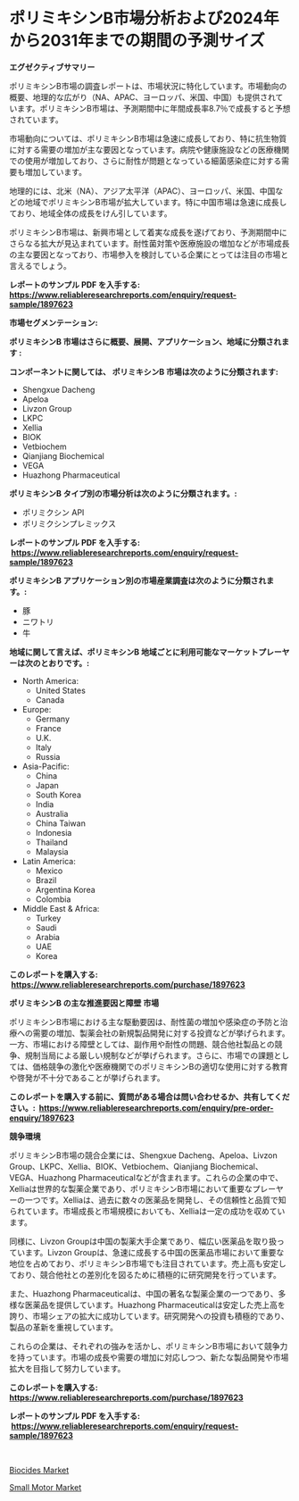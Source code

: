 <p><h1>ポリミキシンB市場分析および2024年から2031年までの期間の予測サイズ</h1></p><p><strong>エグゼクティブサマリー</strong></p>
<p><p>ポリミキシンB市場の調査レポートは、市場状況に特化しています。市場動向の概要、地理的な広がり（NA、APAC、ヨーロッパ、米国、中国）も提供されています。ポリミキシンB市場は、予測期間中に年間成長率8.7％で成長すると予想されています。</p><p>市場動向については、ポリミキシンB市場は急速に成長しており、特に抗生物質に対する需要の増加が主な要因となっています。病院や健康施設などの医療機関での使用が増加しており、さらに耐性が問題となっている細菌感染症に対する需要も増加しています。</p><p>地理的には、北米（NA）、アジア太平洋（APAC）、ヨーロッパ、米国、中国などの地域でポリミキシンB市場が拡大しています。特に中国市場は急速に成長しており、地域全体の成長をけん引しています。</p><p>ポリミキシンB市場は、新興市場として着実な成長を遂げており、予測期間中にさらなる拡大が見込まれています。耐性菌対策や医療施設の増加などが市場成長の主な要因となっており、市場参入を検討している企業にとっては注目の市場と言えるでしょう。</p></p>
<p><strong>レポートのサンプル PDF を入手する: <a href="https://www.reliableresearchreports.com/enquiry/request-sample/1897623">https://www.reliableresearchreports.com/enquiry/request-sample/1897623</a></strong></p>
<p><strong>市場セグメンテーション:</strong></p>
<p><strong> ポリミキシンB 市場はさらに概要、展開、アプリケーション、地域に分類されます :</strong></p>
<p><strong>コンポーネントに関しては、 ポリミキシンB 市場は次のように分類されます: &nbsp;</strong></p>
<p><ul><li>Shengxue Dacheng</li><li>Apeloa</li><li>Livzon Group</li><li>LKPC</li><li>Xellia</li><li>BIOK</li><li>Vetbiochem</li><li>Qianjiang Biochemical</li><li>VEGA</li><li>Huazhong Pharmaceutical</li></ul></p>
<p><strong> ポリミキシンB タイプ別の市場分析は次のように分類されます。:</strong></p>
<p><ul><li>ポリミクシン API</li><li>ポリミクシンプレミックス</li></ul></p>
<p><strong>レポートのサンプル PDF を入手する: &nbsp;<a href="https://www.reliableresearchreports.com/enquiry/request-sample/1897623">https://www.reliableresearchreports.com/enquiry/request-sample/1897623</a></strong></p>
<p><strong> ポリミキシンB アプリケーション別の市場産業調査は次のように分類されます。:</strong></p>
<p><ul><li>豚</li><li>ニワトリ</li><li>牛</li></ul></p>
<p><strong>地域に関して言えば、ポリミキシンB 地域ごとに利用可能なマーケットプレーヤーは次のとおりです。:</strong></p>
<p><ul>
    <li>
        North America:
        <ul>
            <li>United States</li>
            <li>Canada</li>
        </ul>
    </li>
    <li>
        Europe:
        <ul>
            <li>Germany</li>
            <li>France</li>
            <li>U.K.</li>
            <li>Italy</li>
            <li>Russia</li>
        </ul>
    </li>
    <li>
        Asia-Pacific:
        <ul>
            <li>China</li>
            <li>Japan</li>
            <li>South Korea</li>
            <li>India</li>
            <li>Australia</li>
            <li>China Taiwan</li>
            <li>Indonesia</li>
            <li>Thailand</li>
            <li>Malaysia</li>
        </ul>
    </li>
    <li>
        Latin America:
        <ul>
            <li>Mexico</li>
            <li>Brazil</li>
            <li>Argentina Korea</li>
            <li>Colombia</li>
        </ul>
    </li>
    <li>
        Middle East & Africa:
        <ul>
            <li>Turkey</li>
            <li>Saudi</li>
            <li>Arabia</li>
            <li>UAE</li>
            <li>Korea</li>
        </ul>
    </li>
    </ul></p>
<p><strong>このレポートを購入する: &nbsp;<a href="https://www.reliableresearchreports.com/purchase/1897623">https://www.reliableresearchreports.com/purchase/1897623</a></strong></p>
<p><strong>ポリミキシンB の主な推進要因と障壁 市場</strong></p>
<p><p>ポリミキシンB市場における主な駆動要因は、耐性菌の増加や感染症の予防と治療への需要の増加、製薬会社の新規製品開発に対する投資などが挙げられます。一方、市場における障壁としては、副作用や耐性の問題、競合他社製品との競争、規制当局による厳しい規制などが挙げられます。さらに、市場での課題としては、価格競争の激化や医療機関でのポリミキシンBの適切な使用に対する教育や啓発が不十分であることが挙げられます。</p></p>
<p><strong>このレポートを購入する前に、質問がある場合は問い合わせるか、共有してください。:&nbsp; <a href="https://www.reliableresearchreports.com/enquiry/pre-order-enquiry/1897623">https://www.reliableresearchreports.com/enquiry/pre-order-enquiry/1897623</a></strong></p>
<p><strong>競争環境</strong></p>
<p><p>ポリミキシンB市場の競合企業には、Shengxue Dacheng、Apeloa、Livzon Group、LKPC、Xellia、BIOK、Vetbiochem、Qianjiang Biochemical、VEGA、Huazhong Pharmaceuticalなどが含まれます。これらの企業の中で、Xelliaは世界的な製薬企業であり、ポリミキシンB市場において重要なプレーヤーの一つです。Xelliaは、過去に数々の医薬品を開発し、その信頼性と品質で知られています。市場成長と市場規模においても、Xelliaは一定の成功を収めています。</p><p>同様に、Livzon Groupは中国の製薬大手企業であり、幅広い医薬品を取り扱っています。Livzon Groupは、急速に成長する中国の医薬品市場において重要な地位を占めており、ポリミキシンB市場でも注目されています。売上高も安定しており、競合他社との差別化を図るために積極的に研究開発を行っています。</p><p>また、Huazhong Pharmaceuticalは、中国の著名な製薬企業の一つであり、多様な医薬品を提供しています。Huazhong Pharmaceuticalは安定した売上高を誇り、市場シェアの拡大に成功しています。研究開発への投資も積極的であり、製品の革新を重視しています。</p><p>これらの企業は、それぞれの強みを活かし、ポリミキシンB市場において競争力を持っています。市場の成長や需要の増加に対応しつつ、新たな製品開発や市場拡大を目指して努力しています。</p></p>
<p><strong>このレポートを購入する: &nbsp; <a href="https://www.reliableresearchreports.com/purchase/1897623">https://www.reliableresearchreports.com/purchase/1897623</a></strong></p>
<p><strong>レポートのサンプル PDF を入手する: &nbsp;<a href="https://www.reliableresearchreports.com/enquiry/request-sample/1897623">https://www.reliableresearchreports.com/enquiry/request-sample/1897623</a></strong><strong></strong></p>
<p>&nbsp;</p>
<p><p><a href="https://github.com/Alonsoolds3wq1d81czn8rbol/Market-Research-Report-List-1/blob/main/biocides-market.md">Biocides Market</a></p><p><a href="https://natural-crush-b99.notion.site/Small-Motor-Market-Centers-on-Aspects-such-as-Market-Growth-Market-Share-Market-Opportunity-and-P-931f2debc8dd41808615a1e4366b4ad3">Small Motor Market</a></p></p>